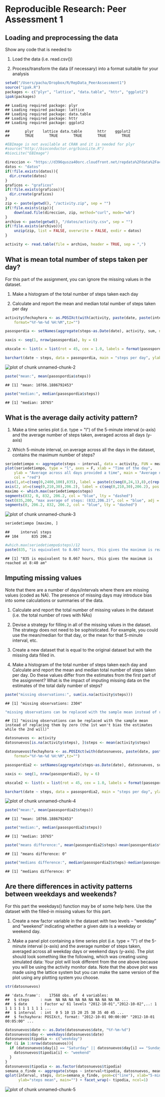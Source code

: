 # Reproducible Research: Peer Assessment 1


## Loading and preprocessing the data

Show any code that is needed to 

1. Load the data (i.e. read.csv())

2. Process/transform the data (if necessary) into a format suitable for your analysis


```r
setwd("/Users/pacha/Dropbox/R/RepData_PeerAssessment1")
source("ipak.R")
packages <- c("plyr", "lattice", "data.table", "httr", "ggplot2")
ipak(packages)
```

```
## Loading required package: plyr
## Loading required package: lattice
## Loading required package: data.table
## Loading required package: httr
## Loading required package: ggplot2
```

```
##       plyr    lattice data.table       httr    ggplot2 
##       TRUE       TRUE       TRUE       TRUE       TRUE
```

```r
#EBImage is not available at CRAN and it is needed for plyr
#source("http://bioconductor.org/biocLite.R")
#biocLite("EBImage")

direccion <- "https://d396qusza40orc.cloudfront.net/repdata%2Fdata%2Factivity.zip"
datos <- "datos"
if(!file.exists(datos)){
  dir.create(datos)
} 
graficos <- "graficos" 
if(!file.exists(graficos)){
  dir.create(graficos)
}
zip <- paste(getwd(), "/activity.zip", sep = "")
if(!file.exists(zip)){
	download.file(direccion, zip, method="curl", mode="wb")
}
archivo <- paste(getwd(), "/datos/activity.csv", sep = "")
if(!file.exists(archivo)){
	unzip(zip, list = FALSE, overwrite = FALSE, exdir = datos)
}

activity <- read.table(file = archivo, header = TRUE, sep = ",")
```

## What is mean total number of steps taken per day?

For this part of the assignment, you can ignore the missing values in the dataset.

1. Make a histogram of the total number of steps taken each day

2. Calculate and report the mean and median total number of steps taken per day


```r
activity$fechayhora <- as.POSIXct(with(activity, paste(date, paste(interval %/% 100, interval %% 100, sep=":"))),
    format="%Y-%m-%d %H:%M",tz="")

pasospordia <- setNames(aggregate(steps~as.Date(date), activity, sum, na.rm = TRUE), c("date","steps"))

xaxis <- seq(1, nrow(pasospordia), by = 6)

okscale <- list(x = list(rot = 45, cex = 1.0, labels = format(pasospordia$date, "%d-%b-%Y")[xaxis], at = xaxis))

barchart(date ~ steps, data = pasospordia, main = "steps per day", ylab = "steps", xlab = "date", scales = okscale, horizontal = F)
```

![plot of chunk unnamed-chunk-2](./PA1_template_files/figure-html/unnamed-chunk-2.png) 

```r
paste("mean:", mean(pasospordia$steps))
```

```
## [1] "mean: 10766.1886792453"
```

```r
paste("median:", median(pasospordia$steps))
```

```
## [1] "median: 10765"
```

## What is the average daily activity pattern?

1. Make a time series plot (i.e. type = "l") of the 5-minute interval (x-axis) and the average number of steps taken, averaged across all days (y-axis)

2. Which 5-minute interval, on average across all the days in the dataset, contains the maximum number of steps?


```r
seriedetiempo <- aggregate(steps ~ interval, data = activity, FUN = mean)
plot(seriedetiempo, type = "l", axes = F, xlab = "Time of the day", 
    ylab = "Average across all days provided a time", main = "Average number of steps taken", 
    col = "red")
axis(1,at=c(seq(0,2400,100),835), label = paste(c(seq(0,24,1),8),c(rep(":00",25),":40"),sep=""), pos = 0)
axis(2, at=c(seq(0,210,30),206.2), label = c(seq(0,210,30),206.2), pos = 0)
maximo <- which.max(seriedetiempo$steps)
segments(832, 0, 832, 206.2, col = "blue", lty = "dashed")
text(835,200, "max average of steps: (832,206.2)", col = "blue", adj = c(-.1, -.1))
segments(0, 206.2, 832, 206.2, col = "blue", lty = "dashed")
```

![plot of chunk unnamed-chunk-3](./PA1_template_files/figure-html/unnamed-chunk-3.png) 

```r
seriedetiempo [maximo, ]
```

```
##     interval steps
## 104      835 206.2
```

```r
#which.max(seriedetiempo$steps)/12
paste(835, "is equivalent to 8.667 hours, this gives the maximum is reached at 8:40 am")
```

```
## [1] "835 is equivalent to 8.667 hours, this gives the maximum is reached at 8:40 am"
```

## Imputing missing values

Note that there are a number of days/intervals where there are missing values (coded as NA). The presence of missing days may introduce bias into some calculations or summaries of the data.

1. Calculate and report the total number of missing values in the dataset (i.e. the total number of rows with NAs)

2. Devise a strategy for filling in all of the missing values in the dataset. The strategy does not need to be sophisticated. For example, you could use the mean/median for that day, or the mean for that 5-minute interval, etc.

3. Create a new dataset that is equal to the original dataset but with the missing data filled in.

4. Make a histogram of the total number of steps taken each day and Calculate and report the mean and median total number of steps taken per day. Do these values differ from the estimates from the first part of the assignment? What is the impact of imputing missing data on the estimates of the total daily number of steps?


```r
paste("missing observations:", sum(is.na(activity$steps)))
```

```
## [1] "missing observations: 2304"
```

```r
"missing observations can be replaced with the sample mean instead of replacing them by zero (the 1st won't bias the estimates while the 2nd will)"
```

```
## [1] "missing observations can be replaced with the sample mean instead of replacing them by zero (the 1st won't bias the estimates while the 2nd will)"
```

```r
datosnuevos <- activity
datosnuevos[is.na(activity$steps), ]$steps <- mean(activity$steps)

datosnuevos$fechayhora <- as.POSIXct(with(datosnuevos, paste(date, paste(interval %/% 100, interval %% 100, sep=":"))),
    format="%Y-%m-%d %H:%M",tz="")

pasospordia2 <- setNames(aggregate(steps~as.Date(date), datosnuevos, sum, na.rm = TRUE), c("date","steps"))

xaxis <- seq(1, nrow(pasospordia2), by = 6)

okscale2 <- list(x = list(rot = 45, cex = 1.0, labels = format(pasospordia2$date, "%d-%b-%Y")[xaxis], at = xaxis))

barchart(date ~ steps, data = pasospordia2, main = "steps per day", ylab = "steps", xlab = "date", scales = okscale2, horizontal = F)
```

![plot of chunk unnamed-chunk-4](./PA1_template_files/figure-html/unnamed-chunk-4.png) 

```r
paste("mean:", mean(pasospordia2$steps))
```

```
## [1] "mean: 10766.1886792453"
```

```r
paste("median:", median(pasospordia2$steps))
```

```
## [1] "median: 10765"
```

```r
paste("means difference:", mean(pasospordia2$steps)-mean(pasospordia$steps))
```

```
## [1] "means difference: 0"
```

```r
paste("medians difference:", median(pasospordia2$steps)-median(pasospordia$steps))
```

```
## [1] "medians difference: 0"
```

## Are there differences in activity patterns between weekdays and weekends?

For this part the weekdays() function may be of some help here. Use the dataset with the filled-in missing values for this part.

1. Create a new factor variable in the dataset with two levels – “weekday” and “weekend” indicating whether a given date is a weekday or weekend day.

2. Make a panel plot containing a time series plot (i.e. type = "l") of the 5-minute interval (x-axis) and the average number of steps taken, averaged across all weekday days or weekend days (y-axis). The plot should look something like the following, which was creating using simulated data:
Your plot will look different from the one above because you will be using the activity monitor data. Note that the above plot was made using the lattice system but you can make the same version of the plot using any plotting system you choose.


```r
str(datosnuevos)
```

```
## 'data.frame':	17568 obs. of  4 variables:
##  $ steps     : num  NA NA NA NA NA NA NA NA NA NA ...
##  $ date      : Factor w/ 61 levels "2012-10-01","2012-10-02",..: 1 1 1 1 1 1 1 1 1 1 ...
##  $ interval  : int  0 5 10 15 20 25 30 35 40 45 ...
##  $ fechayhora: POSIXct, format: "2012-10-01 00:00:00" "2012-10-01 00:05:00" ...
```

```r
datosnuevos$date <- as.Date(datosnuevos$date, "%Y-%m-%d")
datosnuevos$day <- weekdays(datosnuevos$date)
datosnuevos$tipodia <- c("weekday")
for (i in 1:nrow(datosnuevos)){
  if (datosnuevos$day[i] == "Saturday" || datosnuevos$day[i] == "Sunday"){
    datosnuevos$tipodia[i] <- "weekend"
  }
}
datosnuevos$tipodia <- as.factor(datosnuevos$tipodia)
semana_o_finde <- aggregate(steps ~ interval+tipodia, datosnuevos, mean)
qplot(interval, steps, data=semana_o_finde, geom=c("line"), xlab="5-min intervals", 
      ylab="steps mean", main="") + facet_wrap(~ tipodia, ncol=1)
```

![plot of chunk unnamed-chunk-5](./PA1_template_files/figure-html/unnamed-chunk-5.png) 
